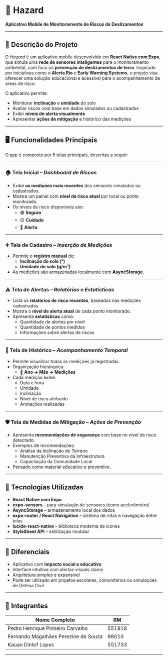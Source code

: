 # 📱 Hazard  
**Aplicativo Mobile de Monitoramento de Riscos de Deslizamentos**

---

## 🚀 Descrição do Projeto

O *Hazard* é um aplicativo mobile desenvolvido em **React Native com Expo**, que simula uma **rede de sensores inteligentes** para o monitoramento ambiental, com foco na **prevenção de deslizamentos de terra**. Inspirado por iniciativas como o **Alerta Rio** e **Early Warning Systems**, o projeto visa oferecer uma solução educacional e acessível para o acompanhamento de áreas de risco.

O aplicativo permite:
- Monitorar **inclinação** e **umidade** do solo
- Avaliar riscos com base em dados simulados ou cadastrados
- Exibir **níveis de alerta visualmente**
- Apresentar **ações de mitigação** e histórico das medições

---

## 🖥️ Funcionalidades Principais

O app é composto por 5 telas principais, descritas a seguir:

---

### 🏠 Tela Inicial – *Dashboard de Riscos*  
- Exibe **as medições mais recentes** dos sensores simulados ou cadastrados.  
- Mostra um painel com **nível de risco atual** por local ou ponto monitorado.  
- Os níveis de risco disponíveis são:
  - 🟢 **Seguro**
  - 🟡 **Cuidado**
  - 🔴 **Alerta**

---

### ➕ Tela de Cadastro – *Inserção de Medições*  
- Permite o **registro manual** de:
  - **Inclinação do solo (°)**
  - **Umidade do solo (g/m³)**
- As medições são armazenadas localmente com **AsyncStorage**.

---

### ⚠️ Tela de Alertas – *Relatórios e Estatísticas*  
- Lista os **relatórios de risco recentes**, baseados nas medições cadastradas.  
- Mostra o **nível de alerta atual** de cada ponto monitorado.  
- Apresenta **estatísticas** como:
  - Quantidade de alertas por nível
  - Quantidade de pontos medidos
  - Informações sobre alertas de riscos

---

### 📜 Tela de Histórico – *Acompanhamento Temporal*  
- Permite visualizar todas as medições já registradas.  
- Organização hierárquica:  
  - 📅 **Ano → Mês → Medições**
- Cada medição exibe:
  - Data e hora
  - Umidade
  - Inclinação
  - Nível de risco atribuído
  - Anotações realizadas

---

### 🛡️ Tela de Medidas de Mitigação – *Ações de Prevenção*  
- Apresenta **recomendações de segurança** com base no nível de risco detectado.  
- Exemplos de recomendações:
  - Análise da Inclinação do Terreno
  - Manutenção Preventiva da Infraestrutura
  - Capacitação da Comunidade Local
- Pensado como material educativo e preventivo.

---

## 💾 Tecnologias Utilizadas

- **React Native com Expo**  
- **expo-sensors** – para simulação de sensores (como acelerômetro)  
- **AsyncStorage** – armazenamento local dos dados  
- **expo-router / React Navigation** – sistema de rotas e navegação entre telas  
- **lucide-react-native** – biblioteca moderna de ícones  
- **StyleSheet API** – estilização modular  

---

## 🎯 Diferenciais

- Aplicativo com **impacto social e educativo**  
- Interface intuitiva com alertas visuais claros  
- Arquitetura simples e expansível  
- Pode ser utilizado em projetos escolares, comunitários ou simulações de Defesa Civil

---

## 👥 Integrantes

| Nome Completo                                 | RM     |
|-----------------------------------------------|--------|
| Pedro Henrique Pinheiro Carvalho              | 551918 |
| Fernando Magalhães Perezine de Souza          | 98010  |
| Kauan Dintof Lopes                            | 551733 |

---
